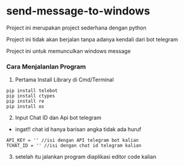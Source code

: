 # send-message-to-windows
Project ini merupakan project sederhana dengan python

Project ini tidak akan berjalan tanpa adanya kendali dari bot telegram

Project ini untuk memunculkan windows message

### Cara Menjalanlan Program
1. Pertama Install Library di Cmd/Terminal
```
pip install telebot
pip install ctypes
pip install re
pip install os
```

2. Input Chat ID dan Api bot telegram
- ingat!! chat id hanya barisan angka tidak ada huruf 
```
API_KEY = '' //isi dengan API telegram bot kalian
TCHAT_ID = '' //isi dengan chat id telegram kalian
```
3. setelah itu jalankan program diaplikasi editor code kalian



